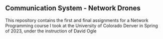 ## Communication System - Network Drones
This repository contains the first and final assignments for a Network Programming course I took at the University of Colorado Denver in Spring of 2023, under the instruction of David Ogle 
